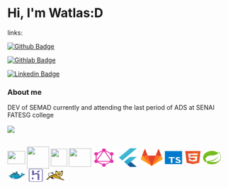 # Hi, I'm Watlas:D

links:

[![Github Badge](https://img.shields.io/badge/-Github-000?style=flat-square&logo=Github&logoColor=white&link=https://github.com/Watlas)](https://github.com/Watlas)

[![Githlab Badge](https://img.shields.io/badge/-Gitlab-000?style=flat-square&logo=Gitlab&logoColor=white&link=https://gitlab.com/Watlas)](https://gitlab.com/Watlas)

[![Linkedin Badge](https://img.shields.io/badge/-LinkedIn-blue?style=flat-square&logo=Linkedin&logoColor=white&link=https://www.linkedin.com/in/watlas-rick-371392181/)](https://www.linkedin.com/in/watlas-rick-371392181/)

### About me
DEV of SEMAD currently and attending the last period of ADS at SENAI FATESG college


<p align="inline_block">
  <a href="https://github.com/Watlas/github-readme-stats">
    <img
      align="center"
      height="165"
      src="https://github-readme-stats.vercel.app/api?username=Watlas&count_private=true&show_icons=true&custom_title=Github%20Status&hide=issues&theme=radical"
    />
  </a>
</p>
<div style="display: inline_block"><br>
  <img align="center" height="30" width="40" src="https://user-images.githubusercontent.com/46682639/120317610-3cceff80-c2b5-11eb-89b3-7ed434461e1f.png">
  <img align="center" height="50" width="50" src="https://user-images.githubusercontent.com/46682639/120317833-80c20480-c2b5-11eb-9144-92c246da14f6.png">
  <img align="center" height="40" width="37" src="https://user-images.githubusercontent.com/46682639/120318037-b5ce5700-c2b5-11eb-9d64-57629c7ee0f8.png">
  <img align="center" height="42" width="50" src="https://user-images.githubusercontent.com/46682639/120318367-26757380-c2b6-11eb-8ee8-7b27920da71a.png">
  <img align="center" height="42" width="50" src="https://raw.githubusercontent.com/devicons/devicon/master/icons/graphql/graphql-plain.svg">
  <img align="center" height="42" width="50" src="https://raw.githubusercontent.com/devicons/devicon/master/icons/flutter/flutter-original.svg">
  <img align="center" height="42" width="50" src="https://raw.githubusercontent.com/devicons/devicon/master/icons/gitlab/gitlab-original.svg">
  <img align="center" height="30" width="40" src="https://raw.githubusercontent.com/devicons/devicon/master/icons/typescript/typescript-plain.svg">
  <img align="center" height="30" width="40" src="https://raw.githubusercontent.com/devicons/devicon/master/icons/html5/html5-original.svg">
  <img align="center" height="30" width="40" src="https://raw.githubusercontent.com/devicons/devicon/master/icons/spring/spring-original.svg">
  <img align="center" height="30" width="40" src="https://raw.githubusercontent.com/devicons/devicon/master/icons/docker/docker-original.svg">
  <img align="center" height="30" width="40" src="https://raw.githubusercontent.com/devicons/devicon/master/icons/heroku/heroku-original.svg">
  <img align="center" height="30" width="40" src="https://raw.githubusercontent.com/devicons/devicon/master/icons/tomcat/tomcat-original.svg">
</div>
    

